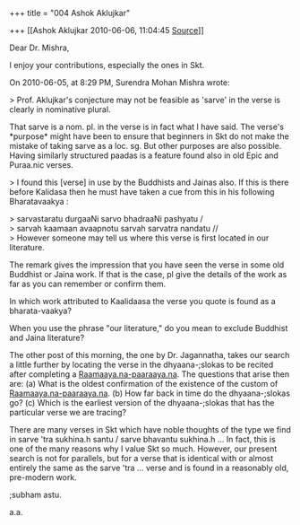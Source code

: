 +++
title = "004 Ashok Aklujkar"

+++
[[Ashok Aklujkar	2010-06-06, 11:04:45 [Source](https://groups.google.com/g/bvparishat/c/mTIwMgCDm6g)]]



Dear Dr. Mishra,

I enjoy your contributions, especially the ones in Skt.

On 2010-06-05, at 8:29 PM, Surendra Mohan Mishra wrote:

\> Prof. Aklujkar's conjecture may not be feasible as 'sarve' in the verse is clearly in nominative plural.

That sarve is a nom. pl. in the verse is in fact what I have said. The verse's \*purpose\* might have been to ensure that beginners in Skt do not make the mistake of taking sarve as a loc. sg. But other purposes are also possible. Having similarly structured paadas is a feature found also in old Epic and Puraa.nic verses.

  
\> I found this \[verse\] in use by the Buddhists and Jainas also. If this is there before Kalidasa then he must have taken a cue from this in his following Bharatavaakya :

  
\> sarvastaratu durgaaNi sarvo bhadraaNi pashyatu /  
\> sarvah kaamaan avaapnotu sarvah sarvatra nandatu //  
\> However someone may tell us where this verse is first located in our literature.

The remark gives the impression that you have seen the verse in some old Buddhist or Jaina work. If that is the case, pl give the details of the work as far as you can remember or confirm them.

In which work attributed to Kaalidaasa the verse you quote is found as a bharata-vaakya?

When you use the phrase "our literature," do you mean to exclude Buddhist and Jaina literature?

The other post of this morning, the one by Dr. Jagannatha, takes our search a little further by locating the verse in the dhyaana-;slokas to be recited after completing a [Raamaaya.na-paaraaya.na](http://Raamaaya.na-paaraaya.na). The questions that arise then are: (a) What is the oldest confirmation of the existence of the custom of [Raamaaya.na-paaraaya.na](http://Raamaaya.na-paaraaya.na). (b) How far back in time do the dhyaana-;slokas go? (c) Which is the earliest version of the dhyaana-;slokas that has the particular verse we are tracing?

There are many verses in Skt which have noble thoughts of the type we find in sarve 'tra sukhina.h santu / sarve bhavantu sukhina.h ... In fact, this is one of the many reasons why I value Skt so much. However, our present search is not for parallels, but for a verse that is identical with or almost entirely the same as the sarve 'tra ... verse and is found in a reasonably old, pre-modern work.

;subham astu.

a.a.

